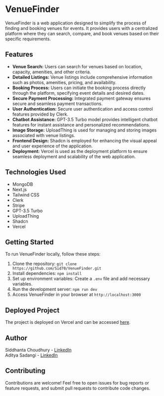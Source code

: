 # VenueFinder

VenueFinder is a web application designed to simplify the process of finding and booking venues for events. It provides users with a centralized platform where they can search, compare, and book venues based on their specific requirements.

## Features

- **Venue Search:** Users can search for venues based on location, capacity, amenities, and other criteria.
- **Detailed Listings:** Venue listings include comprehensive information such as photos, amenities, pricing, and availability.
- **Booking Process:** Users can initiate the booking process directly through the platform, specifying event details and desired dates.
- **Secure Payment Processing:** Integrated payment gateway ensures secure and seamless payment transactions.
- **User Authentication:** Secure user authentication and access control features provided by Clerk.
- **Chatbot Assistance:** GPT-3.5 Turbo model provides intelligent chatbot features for instant assistance and personalized recommendations.
- **Image Storage:** UploadThing is used for managing and storing images associated with venue listings.
- **Frontend Design:** Shadcn is employed for enhancing the visual appeal and user experience of the application.
- **Deployment:** Vercel is used as the deployment platform to ensure seamless deployment and scalability of the web application.

## Technologies Used

- MongoDB
- Next.js
- Tailwind CSS
- Clerk
- Stripe
- GPT-3.5 Turbo
- UploadThing
- Shadcn
- Vercel

## Getting Started

To run VenueFinder locally, follow these steps:

1. Clone the repository: `git clone https://github.com/Sid70/VenueFinder.git`
2. Install dependencies: `npm install`
3. Set up environment variables: Create a `.env` file and add necessary variables.
4. Run the development server: `npm run dev`
5. Access VenueFinder in your browser at `http://localhost:3000`

## Deployed Project

The project is deployed on Vercel and can be accessed [here](https://venuefinder-siddhanta-choudhurys-projects.vercel.app/).

## Author

Siddhanta Choudhury - [LinkedIn](https://www.linkedin.com/in/siddhanta-choudhury/)  
Aditya Sadangi - [LinkedIn](https://www.linkedin.com/in/aditya-sadangi-885943212/)

## Contributing

Contributions are welcome! Feel free to open issues for bug reports or feature requests, and submit pull requests to contribute code changes.
